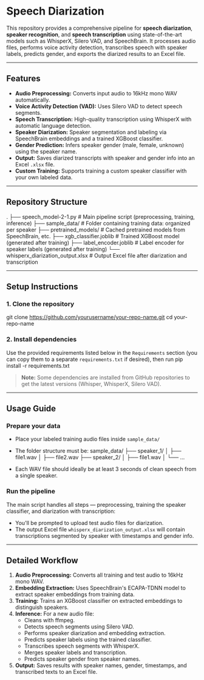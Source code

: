 
# Speech Diarization

This repository provides a comprehensive pipeline for **speech diarization**, **speaker recognition**, and **speech transcription** using state-of-the-art models such as WhisperX, Silero VAD, and SpeechBrain. It processes audio files, performs voice activity detection, transcribes speech with speaker labels, predicts gender, and exports the diarized results to an Excel file.

---

## Features

- **Audio Preprocessing:** Converts input audio to 16kHz mono WAV automatically.
- **Voice Activity Detection (VAD):** Uses Silero VAD to detect speech segments.
- **Speech Transcription:** High-quality transcription using WhisperX with automatic language detection.
- **Speaker Diarization:** Speaker segmentation and labeling via SpeechBrain embeddings and a trained XGBoost classifier.
- **Gender Prediction:** Infers speaker gender (male, female, unknown) using the speaker name.
- **Output:** Saves diarized transcripts with speaker and gender info into an Excel `.xlsx` file.
- **Custom Training:** Supports training a custom speaker classifier with your own labeled data.

---

## Repository Structure
.
├── speech_model-2-1.py # Main pipeline script (preprocessing, training, inference)
├── sample_data/ # Folder containing training data: organized per speaker
├── pretrained_models/ # Cached pretrained models from SpeechBrain, etc.
├── xgb_classifier.joblib # Trained XGBoost model (generated after training)
├── label_encoder.joblib # Label encoder for speaker labels (generated after training)
└── whisperx_diarization_output.xlsx # Output Excel file after diarization and transcription


---

## Setup Instructions

### 1. Clone the repository
git clone https://github.com/yourusername/your-repo-name.git
cd your-repo-name


### 2. Install dependencies

Use the provided requirements listed below in the `Requirements` section (you can copy them to a separate `requirements.txt` if desired), then run
pip install -r requirements.txt


> **Note:** Some dependencies are installed from GitHub repositories to get the latest versions (Whisper, WhisperX, Silero VAD).

---

## Usage Guide

### Prepare your data

- Place your labeled training audio files inside `sample_data/`
- The folder structure must be:
sample_data/
├── speaker_1/
│ ├── file1.wav
│ ├── file2.wav
├── speaker_2/
│ ├── file1.wav
│ └── ...


- Each WAV file should ideally be at least 3 seconds of clean speech from a single speaker.

### Run the pipeline

The main script handles all steps — preprocessing, training the speaker classifier, and diarization with transcription:



- You'll be prompted to upload test audio files for diarization.
- The output Excel file `whisperx_diarization_output.xlsx` will contain transcriptions segmented by speaker with timestamps and gender info.

---

## Detailed Workflow

1. **Audio Preprocessing:** Converts all training and test audio to 16kHz mono WAV.
2. **Embedding Extraction:** Uses SpeechBrain's ECAPA-TDNN model to extract speaker embeddings from training data.
3. **Training:** Trains an XGBoost classifier on extracted embeddings to distinguish speakers.
4. **Inference:** For a new audio file:
   - Cleans with ffmpeg.
   - Detects speech segments using Silero VAD.
   - Performs speaker diarization and embedding extraction.
   - Predicts speaker labels using the trained classifier.
   - Transcribes speech segments with WhisperX.
   - Merges speaker labels and transcription.
   - Predicts speaker gender from speaker names.
5. **Output:** Saves results with speaker names, gender, timestamps, and transcribed texts to an Excel file.
